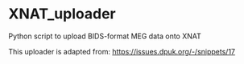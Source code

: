 # XNAT_uploader
Python script to upload BIDS-format MEG data onto XNAT

This uploader is adapted from:
https://issues.dpuk.org/-/snippets/17
